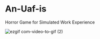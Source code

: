# An-Uaf-is
Horror Game for Simulated Work Experience


![ezgif com-video-to-gif (2)](https://github.com/EmmetOneT/An-Uaf-is/assets/78142923/914bd5a3-5d57-4da5-89a6-006f50099b70)
